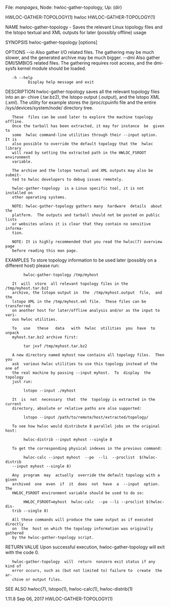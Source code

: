 File: *manpages*,  Node: hwloc-gather-topology,  Up: (dir)

HWLOC-GATHER-TOPOLOGY(1)             hwloc            HWLOC-GATHER-TOPOLOGY(1)



NAME
       hwloc-gather-topology - Saves the relevant Linux topology files and the
       lstopo textual and XML outputs for later (possibly offline) usage

SYNOPSIS
       hwloc-gather-topology [options] <path>

OPTIONS
       --io   Also gather I/O  related  files.   The  gathering  may  be  much
              slower,  and  the  generated  archive may be much bigger.  --dmi
              Also gather DMI/SMBIOS related files.   The  gathering  requires
              root access, and the dmi-sysfs kernel module should be loaded.

       -h --help
              Display help message and exit

DESCRIPTION
       hwloc-gather-topology saves all the relevant topology files into an ar‐
       chive (<path>.tar.bz2), the  lstopo  output  (<path>.output),  and  the
       lstopo   XML   (<path>.xml).    The  utility  for  example  stores  the
       /proc/cpuinfo file and the entire  /sys/devices/system/node/  directory
       tree.

       These  files can be used later to explore the machine topology offline.
       Once the tarball has been extracted, it may for instance  be  given  to
       some  hwloc command-line utilities through their --input option.  It is
       also possible to override the default topology that the  hwloc  library
       will read by setting the extracted path in the HWLOC_FSROOT environment
       variable.

       The archive and the lstopo textual and XML outputs may also be  submit‐
       ted to hwloc developers to debug issues remotely.

       hwloc-gather-topology  is a Linux specific tool, it is not installed on
       other operating systems.

       NOTE: hwloc-gather-topology gathers many  hardware  details  about  the
       platform.  The outputs and tarball should not be posted on public lists
       or websites unless it is clear that they contain no sensitive  informa‐
       tion.

       NOTE: It is highly recommended that you read the hwloc(7) overview page
       before reading this man page.

EXAMPLES
       To store topology information to be used later (possibly on a different
       host) please run:

            hwloc-gather-topology /tmp/myhost

       It  will  store  all relevant topology files in the /tmp/myhost.tar.bz2
       archive, the lstopo output in  the  /tmp/myhost.output  file,  and  the
       lstopo XML in the /tmp/myhost.xml file.  These files can be transferred
       on another host for later/offline analysis and/or as the input to vari‐
       ous hwloc utilities.

       To   use   these   data   with  hwloc  utilities  you  have  to  unpack
       myhost.tar.bz2 archive first:

            tar jxvf /tmp/myhost.tar.bz2

       A new directory named myhost now contains all topology files.  Then you
       ask  various hwloc utilities to use this topology instead of the one of
       the real machine by passing --input myhost.  To  display  the  topology
       just run:

            lstopo --input ./myhost

       It  is  not  necessary  that  the  topology is extracted in the current
       directory, absolute or relative paths are also supported:

            lstopo --input /path/to/remote/host/extracted/topology/

       To see how hwloc would distribute 8 parallel jobs on the original host:

            hwloc-distrib --input myhost --single 8

       To get the corresponding physical indexes in the previous command:

            hwloc-calc --input myhost  --po  --li  --proclist  $(hwloc-distrib
       --input myhost --single 8)

       Any  program  may  actually  override the default topology with a given
       archived  one  even  if  it  does  not  have  a  --input  option.   The
       HWLOC_FSROOT environment variable should be used to do so:

            HWLOC_FSROOT=myhost  hwloc-calc  --po --li --proclist $(hwloc-dis‐
       trib --single 8)

       All these commands will produce the same output as if executed directly
       on  the  host on which the topology information was originally gathered
       by the hwloc-gather-topology script.

RETURN VALUE
       Upon successful execution, hwloc-gather-topology  will  exit  with  the
       code 0.

       hwloc-gather-topology  will  return  nonzero exit status if any kind of
       error occurs, such as (but not limited to) failure to  create  the  ar‐
       chive or output files.

SEE ALSO
       hwloc(7), lstopo(1), hwloc-calc(1), hwloc-distrib(1)




1.11.8                           Sep 06, 2017         HWLOC-GATHER-TOPOLOGY(1)

